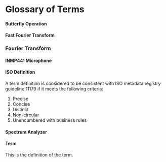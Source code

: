 # Glossary of Terms

####  Butterfly Operation

#### Fast Fourier Transform

### Fourier Transform

#### INMP441 Microphone



#### ISO Definition

A term definition is considered to be consistent with ISO metadata registry guideline 11179 if it meets the following criteria:

1. Precise
2. Concise
3. Distinct
4. Non-circular
5. Unencumbered with business rules

#### Spectrum Analyzer

#### Term

This is the definition of the term.

